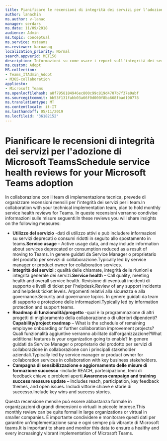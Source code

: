 ```yaml
---
title: Pianificare le recensioni di integrità dei servizi per l'adozione di Microsoft Teams
author: lanachin
ms.author: v-lanac
manager: serdars
ms.date: 11/09/2018
audience: Admin
ms.topic: conceptual
ms.service: msteams
ms.reviewer: karuanag
localization_priority: Normal
search.appverid: MET150
description: Informazioni su come usare i report sull'integrità dei servizi nell'adozione dei team.
ms.custom: Adopt
MS.collection:
- Teams_ITAdmin_Adopt
- M365-collaboration
appliesto:
- Microsoft Teams
ms.openlocfilehash: a8f7958184946ec800c99c819d4707b7f37e9abf
ms.sourcegitcommit: bb53f131fabb03a66f0d000f8ba668fbad190778
ms.translationtype: MT
ms.contentlocale: it-IT
ms.lasthandoff: 05/11/2019
ms.locfileid: "36182152"
---
```

# <a name="schedule-service-health-reviews-for-your-microsoft-teams-adoption"></a><span data-ttu-id="f443d-103">Pianificare le recensioni di integrità dei servizi per l'adozione di Microsoft Teams</span><span class="sxs-lookup"><span data-stu-id="f443d-103">Schedule service health reviews for your Microsoft Teams adoption</span></span>

<span data-ttu-id="f443d-104">In collaborazione con il team di implementazione tecnica, prevede di organizzare recensioni mensili per l'integrità dei servizi per i team.</span><span class="sxs-lookup"><span data-stu-id="f443d-104">In collaboration with your technical implementation team, plan to hold monthly service health reviews for Teams.</span></span> <span data-ttu-id="f443d-105">In queste recensioni verranno condivise informazioni sulle misure seguenti:</span><span class="sxs-lookup"><span data-stu-id="f443d-105">In these reviews you will share insights on the following measures:</span></span>

- <span data-ttu-id="f443d-106">**Utilizzo del servizio** -dati di utilizzo attivi e può includere informazioni su servizi deprecati o consumi ridotti in seguito allo spostamento in teams.</span><span class="sxs-lookup"><span data-stu-id="f443d-106">**Service usage** – Active usage data, and may include information about services deprecated or consumption reduced as a result of moving to Teams.</span></span> <span data-ttu-id="f443d-107">In genere guidati da Service Manager o proprietario del prodotto per servizi di collaborazione.</span><span class="sxs-lookup"><span data-stu-id="f443d-107">Typically led by service manager or product owner for collaboration services.</span></span>
- <span data-ttu-id="f443d-108">**Integrità dei servizi** : qualità delle chiamate, integrità delle riunioni e integrità generale dei servizi.</span><span class="sxs-lookup"><span data-stu-id="f443d-108">**Service health** – Call quality, meeting health and overall service health.</span></span> <span data-ttu-id="f443d-109">Revisione di eventuali incidenti di supporto e livelli di ticket per l'helpdesk.</span><span class="sxs-lookup"><span data-stu-id="f443d-109">Review of any support incidents and helpdesk ticket levels.</span></span> <span data-ttu-id="f443d-110">Argomenti relativi alla sicurezza e alla governance.</span><span class="sxs-lookup"><span data-stu-id="f443d-110">Security and governance topics.</span></span> <span data-ttu-id="f443d-111">In genere guidati da team di supporto e protezione delle informazioni.</span><span class="sxs-lookup"><span data-stu-id="f443d-111">Typically led by information protection and support teams.</span></span> 
- <span data-ttu-id="f443d-112">**Roadmap di funzionalità/progetto** -qual è la programmazione di altri progetti di miglioramento della collaborazione o di ulteriori dipendenti?</span><span class="sxs-lookup"><span data-stu-id="f443d-112">**Capability/project roadmap** – What is the schedule of remaining employee onboarding or further collaboration improvement projects?</span></span> <span data-ttu-id="f443d-113">Quali funzionalità aggiuntive verranno abilitate dall'organizzazione?</span><span class="sxs-lookup"><span data-stu-id="f443d-113">What additional features is your organization going to enable?</span></span> <span data-ttu-id="f443d-114">In genere guidati da Service Manager o proprietario del prodotto per servizi di collaborazione in collaborazione con i principali stakeholder aziendali.</span><span class="sxs-lookup"><span data-stu-id="f443d-114">Typically led by service manager or product owner for collaboration services in collaboration with key business stakeholders.</span></span>
- <span data-ttu-id="f443d-115">**Campagna di sensibilizzazione e aggiornamento delle misure di formazione successo** -include REACH, partecipazione, temi di feedback chiave e problemi aperti.</span><span class="sxs-lookup"><span data-stu-id="f443d-115">**Awareness campaign and training success measure update** – Includes reach, participation, key feedback themes, and open issues.</span></span> <span data-ttu-id="f443d-116">Includi vittorie chiave e storie di successo.</span><span class="sxs-lookup"><span data-stu-id="f443d-116">Include key wins and success stories.</span></span> 

<span data-ttu-id="f443d-117">Questa recensione mensile può essere abbastanza formale in organizzazioni di grandi dimensioni o virtuali in piccole imprese.</span><span class="sxs-lookup"><span data-stu-id="f443d-117">This monthly review can be quite formal in large organizations or virtual in smaller companies.</span></span> <span data-ttu-id="f443d-118">È importante condividere e monitorare questi dati per garantire un'implementazione sana e ogni sempre più vibrante di Microsoft teams.</span><span class="sxs-lookup"><span data-stu-id="f443d-118">It is important to share and monitor this data to ensure a healthy and every increasingly vibrant implementation of Microsoft Teams.</span></span> 
